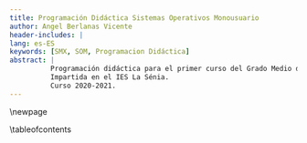 ```yaml
---
title: Programación Didáctica Sistemas Operativos Monousuario
author: Angel Berlanas Vicente
header-includes: |
lang: es-ES
keywords: [SMX, SOM, Programacion Didáctica]
abstract: |
          Programación didáctica para el primer curso del Grado Medio de Sistemas Microinformáticos y Redes. 
          Impartida en el IES La Sénia.
          Curso 2020-2021.
---
```


\newpage

\tableofcontents



